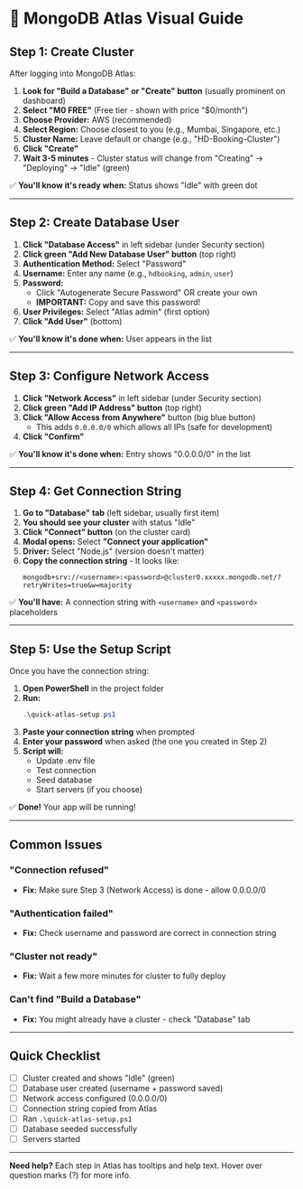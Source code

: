 # 📸 MongoDB Atlas Visual Guide

## Step 1: Create Cluster

After logging into MongoDB Atlas:

1. **Look for "Build a Database" or "Create" button** (usually prominent on dashboard)
2. **Select "M0 FREE"** (Free tier - shown with price "$0/month")
3. **Choose Provider:** AWS (recommended)
4. **Select Region:** Choose closest to you (e.g., Mumbai, Singapore, etc.)
5. **Cluster Name:** Leave default or change (e.g., "HD-Booking-Cluster")
6. **Click "Create"**
7. **Wait 3-5 minutes** - Cluster status will change from "Creating" → "Deploying" → "Idle" (green)

✅ **You'll know it's ready when:** Status shows "Idle" with green dot

---

## Step 2: Create Database User

1. **Click "Database Access"** in left sidebar (under Security section)
2. **Click green "Add New Database User" button** (top right)
3. **Authentication Method:** Select "Password"
4. **Username:** Enter any name (e.g., `hdbooking`, `admin`, `user`)
5. **Password:** 
   - Click "Autogenerate Secure Password" OR create your own
   - **IMPORTANT:** Copy and save this password!
6. **User Privileges:** Select "Atlas admin" (first option)
7. **Click "Add User"** (bottom)

✅ **You'll know it's done when:** User appears in the list

---

## Step 3: Configure Network Access

1. **Click "Network Access"** in left sidebar (under Security section)
2. **Click green "Add IP Address" button** (top right)
3. **Click "Allow Access from Anywhere"** button (big blue button)
   - This adds `0.0.0.0/0` which allows all IPs (safe for development)
4. **Click "Confirm"**

✅ **You'll know it's done when:** Entry shows "0.0.0.0/0" in the list

---

## Step 4: Get Connection String

1. **Go to "Database" tab** (left sidebar, usually first item)
2. **You should see your cluster** with status "Idle"
3. **Click "Connect" button** (on the cluster card)
4. **Modal opens:** Select **"Connect your application"**
5. **Driver:** Select "Node.js" (version doesn't matter)
6. **Copy the connection string** - It looks like:
   ```
   mongodb+srv://<username>:<password>@cluster0.xxxxx.mongodb.net/?retryWrites=true&w=majority
   ```

✅ **You'll have:** A connection string with `<username>` and `<password>` placeholders

---

## Step 5: Use the Setup Script

Once you have the connection string:

1. **Open PowerShell** in the project folder
2. **Run:**
   ```powershell
   .\quick-atlas-setup.ps1
   ```
3. **Paste your connection string** when prompted
4. **Enter your password** when asked (the one you created in Step 2)
5. **Script will:**
   - Update .env file
   - Test connection
   - Seed database
   - Start servers (if you choose)

✅ **Done!** Your app will be running!

---

## Common Issues

### "Connection refused"
- **Fix:** Make sure Step 3 (Network Access) is done - allow 0.0.0.0/0

### "Authentication failed"
- **Fix:** Check username and password are correct in connection string

### "Cluster not ready"
- **Fix:** Wait a few more minutes for cluster to fully deploy

### Can't find "Build a Database"
- **Fix:** You might already have a cluster - check "Database" tab

---

## Quick Checklist

- [ ] Cluster created and shows "Idle" (green)
- [ ] Database user created (username + password saved)
- [ ] Network access configured (0.0.0.0/0)
- [ ] Connection string copied from Atlas
- [ ] Ran `.\quick-atlas-setup.ps1`
- [ ] Database seeded successfully
- [ ] Servers started

---

**Need help?** Each step in Atlas has tooltips and help text. Hover over question marks (?) for more info.


